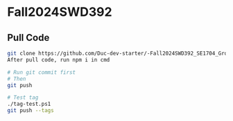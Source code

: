 # Fall2024SWD392

## **Pull Code**
```sh
git clone https://github.com/Duc-dev-starter/-Fall2024SWD392_SE1704_Group2-FE
After pull code, run npm i in cmd

# Run git commit first
# Then
git push

# Test tag
./tag-test.ps1
git push --tags
